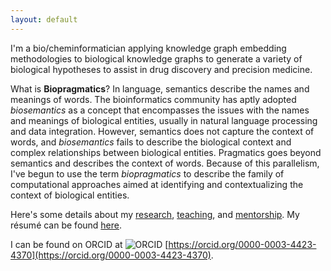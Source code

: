 ```yaml
---
layout: default
---
```

I'm a bio/cheminformatician applying knowledge graph embedding methodologies to
biological knowledge graphs to generate a variety of biological hypotheses to
assist in drug discovery and precision medicine.

What is **Biopragmatics**?
In language, semantics describe the names and meanings of words. The
bioinformatics community has aptly adopted *biosemantics* as a concept that
encompasses the issues with the names and meanings of biological entities,
usually in natural language processing and data integration. However, semantics
does not capture the context of words, and *biosemantics* fails to describe the
biological context and complex relationships between biological entities. 
Pragmatics goes beyond semantics and describes the context of words. Because of
this parallelism, I've begun to use the term *biopragmatics* to describe the
family of computational approaches aimed at identifying and contextualizing
the context of biological entities.

Here's some details about my [research](/research.md), [teaching](/teaching.md),
and [mentorship](/mentorship.md). My résumé can be found [here](https://github.com/cthoyt/resume/raw/master/main.pdf).

I can be found on ORCID at <img src="https://orcid.org/sites/default/files/images/orcid_16x16(1).gif" alt="ORCID" />
[https://orcid.org/0000-0003-4423-4370](https://orcid.org/0000-0003-4423-4370).
